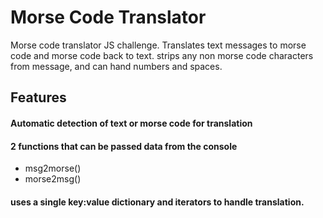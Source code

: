# Morse Code Translator
Morse code translator JS challenge. Translates text messages to morse code and morse code back to text.
strips any non morse code characters from message, and can hand numbers and spaces.
## Features
#### Automatic detection of text or morse code for translation
#### 2 functions that can be passed data from the console
- msg2morse(<message>)
- morse2msg(<morse-code>)
#### uses a single key:value dictionary and iterators to handle translation.
